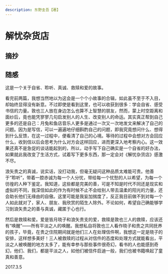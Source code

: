 ```yaml
---
description: 东野圭吾【著】
---
```


# 解忧杂货店

## 摘抄

## 随感

这是一个关于自省、聆听、真诚、救赎和爱的故事。

看完前两篇，我想当然地以为这会是一个个小故事的合辑，如此虽不至于不入目，却始终显得没有新意。不过即使是看到这里，也可以收获到很多：学会自省、感受书信的力量。敦也三人放在身边怎么也算不上智慧的朋友，然而，蒙上时空距离和面纱后，竟也能凭寥寥几句启发别人的人生、改变别人的命运。其实真正帮到自己更多的还是自己：月兔和鱼店音乐人更多是通过一次又一次地发文来解决了自己的问题。因为是写信，可以一遍遍地仔细斟酌自己的问题，即我究竟想问什么、想得到什么反馈，在这一过程中，便看清了自己的心境。等待的过程中会想对方会回应什么，收到信以后会思考为什么对方会这样回应，进而更深入地考察内心。这一效果还真不是急促的谈话能起到的，所以，动手写下自己确实是一个自省的好办法，如果就此我改变了生活方式，试着写下更多东西，那一定会对《解忧杂货店》感激不尽。

浪矢贵之的真诚，说实话，没打动我，但毫无疑问这种品质太难能可贵。他善于“聆听”，带着一腔赤诚为每一个人分忧，带给每一个忧愁的人以希望，为每一个彷徨的人种下鉴定。我知道，这些都是完美的善，可是不知是时代不同还是现实和虚拟的不同，我深信如此的作为有时候不止不会给别人带去温柔的阳光的力量，还会助长他们无缘由的自傲。这里可能是我妄加揣度了，反正我目前做不到对每一个人如此就对了，家人、朋友、我欣赏的陌生人除外。不论如何，希望自己确能够学习到浪矢贵之的善与真诚，藏匿于心也行。

然后是救赎和爱。爱是皆月晓子和浪矢贵支的爱，救赎是敦也三人的救赎，应该还有“唤醒”——所有平淡之人的唤醒。我想私自将敦也三人看作晓子和贵之共同抚养的孩子，毕竟，在贵之住院期间就是他们三人在处理信件啊，我想这一定是晓子的安排，这样想多美好！三人被救赎的过程从对信件的态度和处理方式就能看出，平淡之人被唤醒的地方太多了，能有幸参与那些事件很奇幻，看书的人也能感到奇幻，他们、我们，都是平淡之人，如他们被信件启迪一般，我们也被书籍唤起了童真和善意。



2017.3.5

